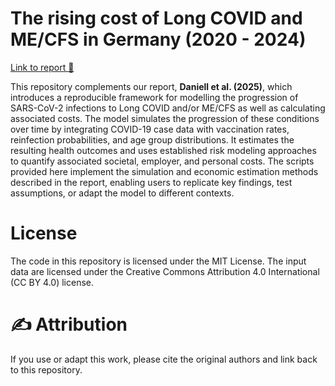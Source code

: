 # The rising cost of **Long COVID and ME/CFS** in Germany (2020 - 2024)

[Link to report 📄]()

This repository complements our report, **Daniell et al. (2025)**, which introduces a reproducible framework for modelling the progression of SARS-CoV-2 infections to Long COVID and/or ME/CFS as well as calculating associated costs. The model simulates the progression of these conditions over time by integrating COVID-19 case data with vaccination rates, reinfection probabilities, and age group distributions. It estimates the resulting health outcomes and uses established risk modeling approaches to quantify associated societal, employer, and personal costs. The scripts provided here implement the simulation and economic estimation methods described in the report, enabling users to replicate key findings, test assumptions, or adapt the model to different contexts.

# License
The code in this repository is licensed under the MIT License. The input data are licensed under the Creative Commons Attribution 4.0 International (CC BY 4.0) license.


# ✍️ Attribution
If you use or adapt this work, please cite the original authors and link back to this repository.
